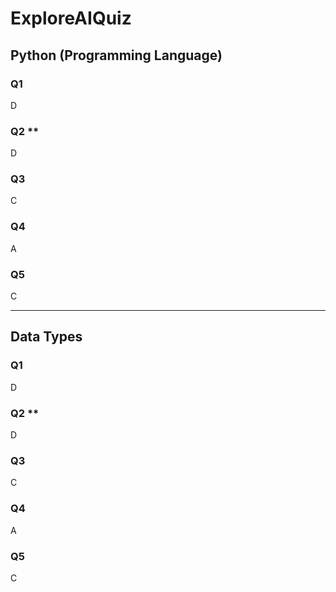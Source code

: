# ExploreAIQuiz

## Python (Programming Language)

### Q1
D

### Q2 **
D

### Q3
C

### Q4
A

### Q5
C

-----------------------------------------------------------

## Data Types

### Q1
D

### Q2 **
D

### Q3
C

### Q4
A

### Q5
C
